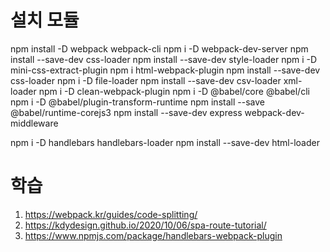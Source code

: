 # 설치 모듈

npm install -D webpack webpack-cli
npm i -D webpack-dev-server
npm install --save-dev css-loader
npm install --save-dev style-loader
npm i -D mini-css-extract-plugin
npm i html-webpack-plugin
npm install --save-dev css-loader
npm i -D file-loader
npm install --save-dev csv-loader xml-loader
npm i -D clean-webpack-plugin
npm i -D @babel/core @babel/cli
npm i -D @babel/plugin-transform-runtime
npm install --save @babel/runtime-corejs3
npm install --save-dev express webpack-dev-middleware

npm i -D handlebars handlebars-loader
npm install --save-dev html-loader

# 학습

1. https://webpack.kr/guides/code-splitting/
2. https://kdydesign.github.io/2020/10/06/spa-route-tutorial/
3. https://www.npmjs.com/package/handlebars-webpack-plugin
